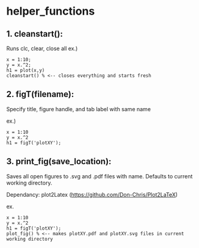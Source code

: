 # helper_functions

## 1. cleanstart(): 

Runs clc, clear, close all
ex.) 
```
x = 1:10;
y = x.^2;
h1 = plot(x,y)
cleanstart() % <-- closes everything and starts fresh
```

## 2. figT(filename): 

Specify title, figure handle, and tab label with same name

ex.) 
```
x = 1:10
y = x.^2
h1 = figT('plotXY');
```

## 3. print_fig(save_location):

Saves all open figures to .svg and .pdf files with name. Defaults to current working directory. 

Dependancy: plot2Latex (https://github.com/Don-Chris/Plot2LaTeX)

ex.
```
x = 1:10
y = x.^2
h1 = figT('plotXY');
plot_fig() % <-- makes plotXY.pdf and plotXY.svg files in current working directory 
```
